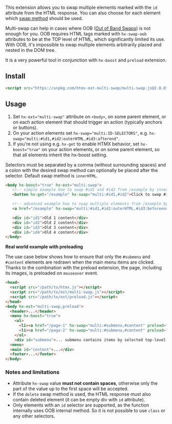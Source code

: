 
This extension allows you to swap multiple elements marked with the `id` attribute from the HTML response. You can also choose for each element which [swap method](https://htmx.org/docs#swapping) should be used.

Multi-swap can help in cases where OOB ([Out of Band Swaps](https://htmx.org/docs#oob_swaps)) is not enough for you. OOB requires HTML tags marked with `hx-swap-oob` attributes to be at the TOP level of HTML, which significantly limited its use. With OOB, it's impossible to swap multiple elements arbitrarily placed and nested in the DOM tree.

It is a very powerful tool in conjunction with `hx-boost` and `preload` extension.

## Install

```html
<script src="https://unpkg.com/htmx-ext-multi-swap/multi-swap.js@2.0.0"></script>
```

## Usage

1. Set `hx-ext="multi-swap"` attribute on `<body>`, on some parent element, or on each action element that should trigger an action (typically anchors or buttons).
2. On your action elements set `hx-swap="multi:ID-SELECTORS"`, e.g. `hx-swap="multi:#id1,#id2:outerHTML,#id3:afterend"`.
3. If you're not using e.g. `hx-get` to enable HTMX behavior, set `hx-boost="true"` on your action elements, or on some parent element, so that all elements inherit the hx-boost setting.

Selectors must be separated by a comma (without surrounding spaces) and a colon with the desired swap method can optionally be placed after the selector. Default swap method is `innerHTML`.

```html
<body hx-boost="true" hx-ext="multi-swap">
   <!-- simple example how to swap #id1 and #id2 from /example by innerHTML (default swap method) -->
   <button hx-get="/example" hx-swap="multi:#id1,#id2">Click to swap #id1 and #id2 content</button>

   <!-- advanced example how to swap multiple elements from /example by different swap methods -->
   <a href="/example" hx-swap="multi:#id1,#id2:outerHTML,#id3:beforeend,#id4:delete">Click to swap #id1 and #id2, extend #id3 content and delete #id4 element</a>

   <div id="id1">Old 1 content</div>
   <div id="id2">Old 2 content</div>
   <div id="id3">Old 3 content</div>
   <div id="id4">Old 4 content</div>
</body>
```

**Real world example with preloading**

The use case below shows how to ensure that only the `#submenu` and `#content` elements are redrawn when the main menu items are clicked. Thanks to the combination with the preload extension, the page, including its images, is preloaded on `mouseover` event.

```html
<head>
  <script src="/path/to/htmx.js"></script>
  <script src="/path/to/ext/multi-swap.js"></script>
  <script src="/path/to/ext/preload.js"></script>
</head>
<body hx-ext="multi-swap,preload">
  <header>...</header>
  <menu hx-boost="true">
    <ul>
      <li><a href="/page-1" hx-swap="multi:#submenu,#content" preload="mouseover" preload-images="true">Page 1</a></li>
      <li><a href="/page-2" hx-swap="multi:#submenu,#content" preload="mouseover" preload-images="true">Page 2</a></li>
    </ul>
    <div id="submenu">... submenu contains items by selected top-level menu ...</div>
  <menu>
  <main id="content">...</div>
  <footer>...</footer>
</body>
```


### Notes and limitations

* Attribute `hx-swap` value **must not contain spaces**, otherwise only the part of the value up to the first space will be accepted.
* If the `delete` swap method is used, the HTML response must also contain deleted element (it can be empty div with `id` attribute).
* Only elements with an `id` selector are supported, as the function internally uses OOB internal method. So it is not possible to use `class` or any other selectors.
